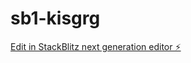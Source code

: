 # sb1-kisgrg

[Edit in StackBlitz next generation editor ⚡️](https://stackblitz.com/~/github.com/wlbrice/sb1-kisgrg)